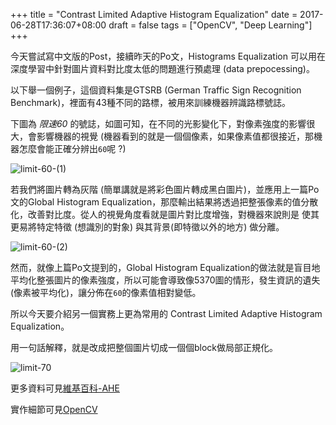+++
title = "Contrast Limited Adaptive Histogram Equalization"
date = 2017-06-28T17:36:07+08:00
draft = false
tags = ["OpenCV", "Deep Learning"]
+++

今天嘗試寫中文版的Post，接續昨天的Po文，Histograms Equalization 可以用在深度學習中針對圖片資料對比度太低的問題進行預處理 (data prepocessing)。



以下舉一個例子，這個資料集是GTSRB (German Traffic Sign Recognition Benchmark)，裡面有43種不同的路標，被用來訓練機器辨識路標號誌。



下圖為  *限速60* 的號誌，如圖可知，在不同的光影變化下，對像素強度的影響很大，會影響機器的視覺 (機器看到的就是一個個像素，如果像素值都很接近，那機器怎麼會能正確分辨出`60`呢 ?)

![limit-60-(1)](img/global_hist_equalize/before.png)

若我們將圖片轉為灰階 (簡單講就是將彩色圖片轉成黑白圖片)，並應用上一篇Po文的Global Histogram Equalization，那麼輸出結果將透過把整張像素的值分散化，改善對比度。從人的視覺角度看就是圖片對比度增強，對機器來說則是 使其更易將特定特徵 (想識別的對象) 與其背景(即特徵以外的地方) 做分離。

![limit-60-(2)](img/global_hist_equalize/after_1.png)

然而，就像上篇Po文提到的，Global Histogram Equalization的做法就是盲目地平均化整張圖片的像素強度，所以可能會導致像5370圖的情形，發生資訊的遺失 (像素被平均化)，讓分佈在`60`的像素值相對變低。



所以今天要介紹另一個實務上更為常用的 Contrast Limited Adaptive Histogram Equalization。

用一句話解釋，就是改成把整個圖片切成一個個block做局部正規化。

![limit-70](img/global_hist_equalize/after_2.png)





更多資料可見[維基百科-AHE](https://en.wikipedia.org/wiki/Adaptive_histogram_equalization#Contrast_Limited_AHE)

實作細節可見[OpenCV](http://docs.opencv.org/3.2.0/d5/daf/tutorial_py_histogram_equalization.html)

